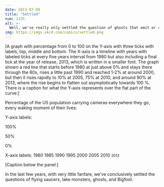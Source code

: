 ```yaml
---
date: 2013-07-08
title: "Settled"
num: 1235
alt: >-
  Well, we've really only settled the question of ghosts that emit or reflect visible light. Or move objects around. Or make any kind of sound. But that covers all the ones that appear in Ghostbusters, so I think we're good.
img: https://imgs.xkcd.com/comics/settled.png
---
```

[A graph with percentage from 0 to 100 on the Y-axis with three ticks with labels, top, middle and bottom. The X-axis is a timeline with years with labeled ticks at every five years interval from 1980 but also including a final tick at the year of release, 2013, which is written in a smaller font. The graph shown a red line that starts before 1980 at just above 0% and stays there through the 80s, rises a little past 1990 and reached 1-2% at around 2000, but then it rises rapidly to 10% at 2005, 75% at 2010, and around 90% at 2013, where the rise begins to flatten out asymptotically towards 100 %. There is a caption for what the Y-axis represents over the flat part of the curve:]

Percentage of the US population carrying cameras everywhere they go, every waking moment of their lives:

Y-axis labels:

100%

50%

0%

X-axis labels: 1980 1985 1990 1995 2000 2005 2010 <small>2013</small>

[Caption below the panel:]

In the last few years, with very little fanfare, we've conclusively settled the questions of flying saucers, lake monsters, ghosts, and Bigfoot.